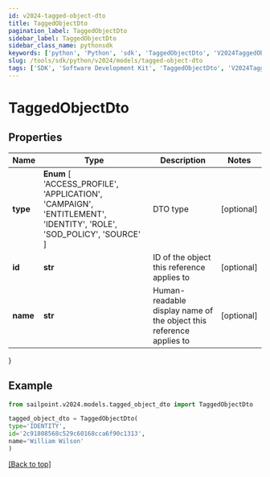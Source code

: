 ```yaml
---
id: v2024-tagged-object-dto
title: TaggedObjectDto
pagination_label: TaggedObjectDto
sidebar_label: TaggedObjectDto
sidebar_class_name: pythonsdk
keywords: ['python', 'Python', 'sdk', 'TaggedObjectDto', 'V2024TaggedObjectDto'] 
slug: /tools/sdk/python/v2024/models/tagged-object-dto
tags: ['SDK', 'Software Development Kit', 'TaggedObjectDto', 'V2024TaggedObjectDto']
---
```


# TaggedObjectDto


## Properties

Name | Type | Description | Notes
------------ | ------------- | ------------- | -------------
**type** |  **Enum** [  'ACCESS_PROFILE',    'APPLICATION',    'CAMPAIGN',    'ENTITLEMENT',    'IDENTITY',    'ROLE',    'SOD_POLICY',    'SOURCE' ] | DTO type | [optional] 
**id** | **str** | ID of the object this reference applies to | [optional] 
**name** | **str** | Human-readable display name of the object this reference applies to | [optional] 
}

## Example

```python
from sailpoint.v2024.models.tagged_object_dto import TaggedObjectDto

tagged_object_dto = TaggedObjectDto(
type='IDENTITY',
id='2c91808568c529c60168cca6f90c1313',
name='William Wilson'
)

```
[[Back to top]](#) 

